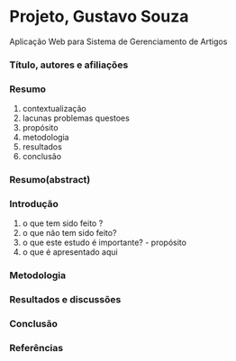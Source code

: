 # Projeto, Gustavo Souza

Aplicação Web para Sistema de Gerenciamento de Artigos
 
### Título, autores e afiliações
### Resumo 
1. contextualização
2. lacunas problemas questoes
3. propósito
4. metodologia
5. resultados
6. conclusão
### Resumo(abstract)
### Introdução
1. o que tem sido feito ?
2. o que não tem sido feito?
3. o que este estudo é importante? - propósito
4. o que é apresentado aqui
### Metodologia
### Resultados e discussões
### Conclusão
### Referências
